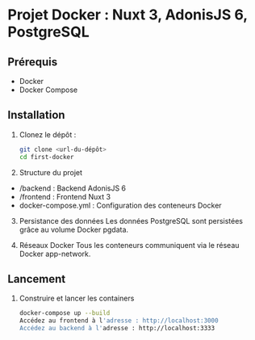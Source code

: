# Projet Docker : Nuxt 3, AdonisJS 6, PostgreSQL

## Prérequis
- Docker
- Docker Compose

## Installation

1. Clonez le dépôt :
   ```bash
   git clone <url-du-dépôt>
   cd first-docker 
   ```

2. Structure du projet
- /backend : Backend AdonisJS 6
- /frontend : Frontend Nuxt 3
- docker-compose.yml : Configuration des conteneurs Docker

3. Persistance des données
Les données PostgreSQL sont persistées grâce au volume Docker pgdata.

4. Réseaux Docker
Tous les conteneurs communiquent via le réseau Docker app-network.

## Lancement

1. Construire et lancer les containers
   ```bash
   docker-compose up --build
   Accédez au frontend à l'adresse : http://localhost:3000
   Accédez au backend à l'adresse : http://localhost:3333
   ```
